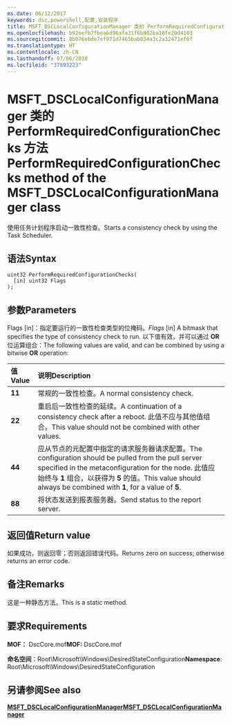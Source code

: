 ```yaml
---
ms.date: 06/12/2017
keywords: dsc,powershell,配置,安装程序
title: MSFT_DSCLocalConfigurationManager 类的 PerformRequiredConfigurationChecks 方法
ms.openlocfilehash: b92eefb7fbea6d96afa31f6b802ba10fe20d4103
ms.sourcegitcommit: 8b076ebde7ef971d7465bab834a3c2a32471ef6f
ms.translationtype: HT
ms.contentlocale: zh-CN
ms.lasthandoff: 07/06/2018
ms.locfileid: "37893223"
---
```

# <a name="performrequiredconfigurationchecks-method-of-the-msftdsclocalconfigurationmanager-class"></a><span data-ttu-id="20119-103">MSFT_DSCLocalConfigurationManager 类的 PerformRequiredConfigurationChecks 方法</span><span class="sxs-lookup"><span data-stu-id="20119-103">PerformRequiredConfigurationChecks method of the MSFT_DSCLocalConfigurationManager class</span></span>

<span data-ttu-id="20119-104">使用任务计划程序启动一致性检查。</span><span class="sxs-lookup"><span data-stu-id="20119-104">Starts a consistency check by using the Task Scheduler.</span></span>

## <a name="syntax"></a><span data-ttu-id="20119-105">语法</span><span class="sxs-lookup"><span data-stu-id="20119-105">Syntax</span></span>

```mof
uint32 PerformRequiredConfigurationChecks(
  [in] uint32 Flags
);
```

## <a name="parameters"></a><span data-ttu-id="20119-106">参数</span><span class="sxs-lookup"><span data-stu-id="20119-106">Parameters</span></span>

<span data-ttu-id="20119-107">Flags \[in\]：指定要运行的一致性检查类型的位掩码。</span><span class="sxs-lookup"><span data-stu-id="20119-107">*Flags* \[in\] A bitmask that specifies the type of consistency check to run.</span></span> <span data-ttu-id="20119-108">以下值有效，并可以通过 **OR** 位运算组合：</span><span class="sxs-lookup"><span data-stu-id="20119-108">The following values are valid, and can be combined by using a bitwise **OR** operation:</span></span>

|<span data-ttu-id="20119-109">值</span><span class="sxs-lookup"><span data-stu-id="20119-109">Value</span></span> |<span data-ttu-id="20119-110">说明</span><span class="sxs-lookup"><span data-stu-id="20119-110">Description</span></span> |
|:--- |:---|
|<span data-ttu-id="20119-111">**1**</span><span class="sxs-lookup"><span data-stu-id="20119-111">**1**</span></span> | <span data-ttu-id="20119-112">常规的一致性检查。</span><span class="sxs-lookup"><span data-stu-id="20119-112">A normal consistency check.</span></span> |
|<span data-ttu-id="20119-113">**2**</span><span class="sxs-lookup"><span data-stu-id="20119-113">**2**</span></span> | <span data-ttu-id="20119-114">重启后一致性检查的延续。</span><span class="sxs-lookup"><span data-stu-id="20119-114">A continuation of a consistency check after a reboot.</span></span> <span data-ttu-id="20119-115">此值不应与其他值组合。</span><span class="sxs-lookup"><span data-stu-id="20119-115">This value should not be combined with other values.</span></span> |
|<span data-ttu-id="20119-116">**4**</span><span class="sxs-lookup"><span data-stu-id="20119-116">**4**</span></span> | <span data-ttu-id="20119-117">应从节点的元配置中指定的请求服务器请求配置。</span><span class="sxs-lookup"><span data-stu-id="20119-117">The configuration should be pulled from the pull server specified in the metaconfiguration for the node.</span></span> <span data-ttu-id="20119-118">此值应始终与 **1** 组合，以获得为 **5** 的值。</span><span class="sxs-lookup"><span data-stu-id="20119-118">This value should always be combined with **1**, for a value of **5**.</span></span> |
|<span data-ttu-id="20119-119">**8**</span><span class="sxs-lookup"><span data-stu-id="20119-119">**8**</span></span> | <span data-ttu-id="20119-120">将状态发送到报表服务器。</span><span class="sxs-lookup"><span data-stu-id="20119-120">Send status to the report server.</span></span> |

## <a name="return-value"></a><span data-ttu-id="20119-121">返回值</span><span class="sxs-lookup"><span data-stu-id="20119-121">Return value</span></span>

<span data-ttu-id="20119-122">如果成功，则返回零；否则返回错误代码。</span><span class="sxs-lookup"><span data-stu-id="20119-122">Returns zero on success; otherwise returns an error code.</span></span>

## <a name="remarks"></a><span data-ttu-id="20119-123">备注</span><span class="sxs-lookup"><span data-stu-id="20119-123">Remarks</span></span>

<span data-ttu-id="20119-124">这是一种静态方法。</span><span class="sxs-lookup"><span data-stu-id="20119-124">This is a static method.</span></span>

## <a name="requirements"></a><span data-ttu-id="20119-125">要求</span><span class="sxs-lookup"><span data-stu-id="20119-125">Requirements</span></span>

<span data-ttu-id="20119-126">**MOF：** DscCore.mof</span><span class="sxs-lookup"><span data-stu-id="20119-126">**MOF:** DscCore.mof</span></span>

<span data-ttu-id="20119-127">**命名空间**：Root\Microsoft\Windows\DesiredStateConfiguration</span><span class="sxs-lookup"><span data-stu-id="20119-127">**Namespace**: Root\Microsoft\Windows\DesiredStateConfiguration</span></span>

## <a name="see-also"></a><span data-ttu-id="20119-128">另请参阅</span><span class="sxs-lookup"><span data-stu-id="20119-128">See also</span></span>

[<span data-ttu-id="20119-129">**MSFT_DSCLocalConfigurationManager**</span><span class="sxs-lookup"><span data-stu-id="20119-129">**MSFT_DSCLocalConfigurationManager**</span></span>](msft-dsclocalconfigurationmanager.md)